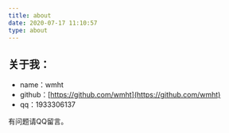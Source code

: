 ```yaml
---
title: about
date: 2020-07-17 11:10:57
type: about
---
```


关于我：
---------------------------------------
- name：wmht
- github：[https://github.com/wmht](https://github.com/wmht)
- qq：1933306137  

有问题请QQ留言。